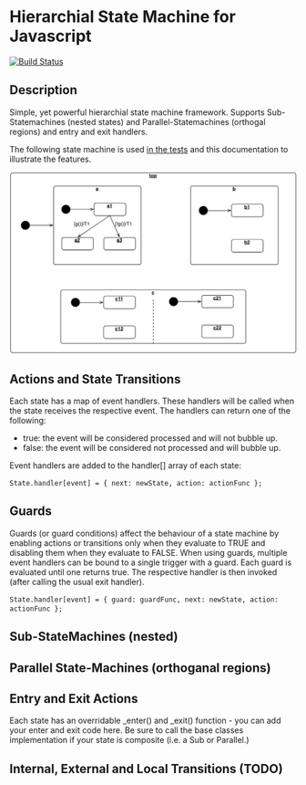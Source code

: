 # Hierarchial State Machine for Javascript

[![Build Status][BS img]][Build Status]

## Description

Simple, yet powerful hierarchial state machine framework. Supports Sub-Statemachines (nested states) and Parallel-Statemachines (orthogal regions) and entry and exit handlers.  

The following state machine is used [in the tests](test/testAdvanced.js) and this documentation to illustrate the features.

![advanced state machine example](doc/advanced.png "advanced state machine example")

## Actions and State Transitions

Each state has a map of event handlers. These handlers will be called when the state receives the respective event.
The handlers can return one of the following:

* true: the event will be considered processed and will not bubble up.
* false: the event will be considered not processed and will bubble up.

Event handlers are added to the handler[] array of each state:

    State.handler[event] = { next: newState, action: actionFunc };

## Guards 

Guards (or guard conditions) affect the behaviour of a state machine by enabling actions or transitions only when they evaluate to TRUE and disabling them when they evaluate to FALSE. 
When using guards, multiple event handlers can be bound to a single trigger with a guard. Each guard is evaluated until one returns true. The respective handler is then invoked (after calling
the usual exit handler).

    State.handler[event] = { guard: guardFunc, next: newState, action: actionFunc };

## Sub-StateMachines (nested)

## Parallel State-Machines (orthoganal regions)

## Entry and Exit Actions

Each state has an overridable \_enter() and \_exit() function - you can add your enter and exit code here. Be sure to call the base classes implementation if your state is composite (i.e. 
a Sub or Parallel.)

## Internal, External and Local Transitions (TODO)

[Build Status]: https://travis-ci.org/Mask/hsm-js
[BS img]: https://travis-ci.org/Mask/hsm-js.png

